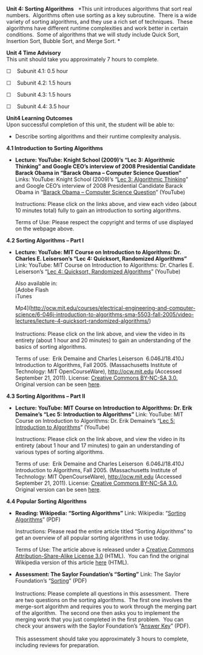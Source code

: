 **Unit 4: Sorting Algorithms** <span id="4"></span> 
*This unit introduces algorithms that sort real numbers.  Algorithms
often use sorting as a key subroutine.  There is a wide variety of
sorting algorithms, and they use a rich set of techniques.  These
algorithms have different runtime complexities and work better in
certain conditions.  Some of algorithms that we will study include Quick
Sort, Insertion Sort, Bubble Sort, and Merge Sort. *

**Unit 4 Time Advisory**  
This unit should take you approximately 7 hours to complete.  
  
 ☐    Subunit 4.1: 0.5 hour  
  
 ☐    Subunit 4.2: 1.5 hours  
  
 ☐    Subunit 4.3: 1.5 hours  
  
 ☐    Subunit 4.4: 3.5 hour

**Unit4 Learning Outcomes**  
Upon successful completion of this unit, the student will be able to:  
  
-   Describe sorting algorithms and their runtime complexity analysis. 

**4.1 Introduction to Sorting Algorithms** <span id="4.1"></span> 
-   **Lecture: YouTube: Knight School (2009)’s “Lec 3: Algorithmic
    Thinking” and Google CEO’s interview of 2008 Presidential Candidate
    Barack Obama in “Barack Obama – Computer Science Question”**
    Links: YouTube: Knight School (2009)’s “[Lec 3: Algorithmic
    Thinking](http://www.youtube.com/watch?v=INHF_5RIxTE)” and Google
    CEO’s interview of 2008 Presidential Candidate Barack Obama in
    “[Barack Obama – Computer Science
    Question](http://www.youtube.com/watch?v=HAY4TKIvSZE)” (YouTube)  
      
     Instructions: Please click on the links above, and view each video
    (about 10 minutes total) fully to gain an introduction to sorting
    algorithms.   
      
     Terms of Use: Please respect the copyright and terms of use
    displayed on the webpage above. 

**4.2 Sorting Algorithms – Part I** <span id="4.2"></span> 
-   **Lecture: YouTube: MIT Course on Introduction to Algorithms: Dr.
    Charles E. Leiserson’s “Lec 4: Quicksort, Randomized Algorithms”**
    Link: YouTube: MIT Course on Introduction to Algorithms: Dr. Charles
    E. Leiserson’s “[Lec 4: Quicksort, Randomized
    Algorithms](http://www.youtube.com/watch?v=e8FGqX9rTHI)” (YouTube)  
      
     Also available in:  
     [Adobe Flash  
     iTunes  

    Mp4](http://ocw.mit.edu/courses/electrical-engineering-and-computer-science/6-046j-introduction-to-algorithms-sma-5503-fall-2005/video-lectures/lecture-4-quicksort-randomized-algorithms/)  
        
     Instructions: Please click on the link above, and view the video in
    its entirety (about 1 hour and 20 minutes) to gain an understanding
    of the basics of sorting algorithms.     
      
     Terms of use:  Erik Demaine and Charles Leiserson  6.046J/18.410J
    Introduction to Algorithms, Fall 2005. (Massachusetts Institute of
    Technology: MIT OpenCourseWare), http://ocw.mit.edu (Accessed
    September 21, 2011). License: [Creative Commons BY-NC-SA
    3.0.](http://creativecommons.org/licenses/by-nc-sa/3.0/us/) Original
    version can be
    seen [here](http://www.youtube.com/watch?v=vK_q-C-kXhs). 

**4.3 Sorting Algorithms – Part II** <span id="4.3"></span> 
-   **Lecture: YouTube: MIT Course on Introduction to Algorithms: Dr.
    Erik Demaine’s “Lec 5: Introduction to Algorithms”**
    Link: YouTube: MIT Course on Introduction to Algorithms: Dr. Erik
    Demaine’s “[Lec 5: Introduction to
    Algorithms](http://www.youtube.com/watch?v=7I5bz3EoTz8)” (YouTube)  
      
     Instructions: Please click on the link above, and view the video in
    its entirety (about 1 hour and 17 minutes) to gain an understanding
    of various types of sorting algorithms.   
      
     Terms of use:  Erik Demaine and Charles Leiserson  6.046J/18.410J
    Introduction to Algorithms, Fall 2005. (Massachusetts Institute of
    Technology: MIT OpenCourseWare), http://ocw.mit.edu (Accessed
    September 21, 2011). License: [Creative Commons BY-NC-SA
    3.0.](http://creativecommons.org/licenses/by-nc-sa/3.0/us/) Original
    version can be
    seen [here](http://www.youtube.com/watch?v=0VqawRl3Xzs&feature=related). 

**4.4 Popular Sorting Algorithms** <span id="4.4"></span> 
-   **Reading: Wikipedia: “Sorting Algorithms”**
    Link: Wikipedia: “[Sorting
    Algorithms](https://resources.saylor.org/wwwresources/archived/site/wp-content/uploads/2011/06/Sorting-Algorithm.pdf)”
    (PDF)  
      
     Instructions: Please read the entire article titled “Sorting
    Algorithms” to get an overview of all popular sorting algorithms in
    use today.  
      
     Terms of Use: The article above is released under a [Creative
    Commons Attribution-Share-Alike License
    3.0](http://creativecommons.org/licenses/by-sa/3.0/) (HTML).  You
    can find the original Wikipedia version of this article
    [here](http://en.wikipedia.org/wiki/Sorting_algorithm) (HTML).

-   **Assessment: The Saylor Foundation’s “Sorting”**
    Link: The Saylor Foundation’s
    “[Sorting](https://resources.saylor.org/wwwresources/archived/site/wp-content/uploads/2012/06/CS303-Unit4Assignment-FINAL.pdf)”
    (PDF)  
        
     Instructions: Please complete all questions in this assessment. 
    There are two questions on the sorting algorithms.  The first one
    involves the merge-sort algorithm and requires you to work through
    the merging part of the algorithm.  The second one then asks you to
    implement the merging work that you just completed in the first
    problem.  You can check your answers with the Saylor Foundation’s
    “[Answer
    Key](https://resources.saylor.org/wwwresources/archived/site/wp-content/uploads/2012/06/CS303-Unit4AssignmentAnswerKey-FINAL.pdf)”
    (PDF).  
        
     This assessment should take you approximately 3 hours to complete,
    including reviews for preparation.


